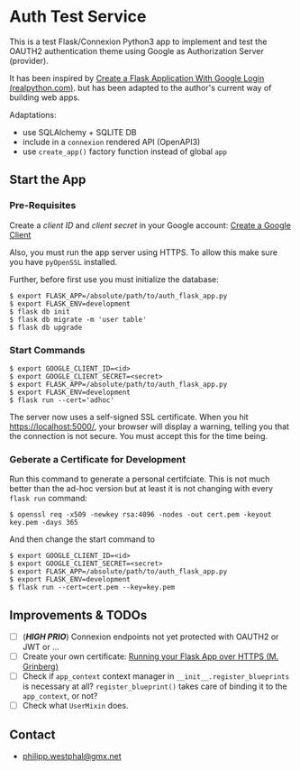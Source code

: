 # Auth Test Service

This is a test Flask/Connexion Python3 app to implement and test the OAUTH2
authentication theme using Google as Authorization Server (provider).

It has been inspired by 
[Create a Flask Application With Google Login (realpython.com)](https://realpython.com/flask-google-login/).
but has been adapted to the author's current way of building web apps.

Adaptations:

* use SQLAlchemy + SQLITE DB
* include in a `connexion` rendered API (OpenAPI3)
* use `create_app()` factory function instead of global `app`


## Start the App

### Pre-Requisites

Create a *client ID* and *client secret* in your Google account:
[Create a Google Client](https://realpython.com/flask-google-login/#creating-a-google-client)

Also, you must run the app server using HTTPS. To allow this make sure you
have `pyOpenSSL` installed.

Further, before first use you must initialize the database:
```shell
$ export FLASK_APP=/absolute/path/to/auth_flask_app.py 
$ export FLASK_ENV=development
$ flask db init
$ flask db migrate -m 'user table'
$ flask db upgrade
```


### Start Commands
```shell
$ export GOOGLE_CLIENT_ID=<id> 
$ export GOOGLE_CLIENT_SECRET=<secret> 
$ export FLASK_APP=/absolute/path/to/auth_flask_app.py 
$ export FLASK_ENV=development
$ flask run --cert='adhoc'
```

The server now uses a self-signed SSL certificate. 
When you hit [https://localhost:5000/](https://localhost:5000/), your browser will display a warning,
telling you that the connection is not secure.
You must accept this for the time being.


### Geberate a Certificate for Development

Run this command to generate a personal certifciate.
This is not much better than the ad-hoc version but at least it is not changing
with every ``flask run`` command:

```shell
$ openssl req -x509 -newkey rsa:4096 -nodes -out cert.pem -keyout key.pem -days 365
```

And then change the start command to

```shell
$ export GOOGLE_CLIENT_ID=<id> 
$ export GOOGLE_CLIENT_SECRET=<secret> 
$ export FLASK_APP=/absolute/path/to/auth_flask_app.py 
$ export FLASK_ENV=development
$ flask run --cert=cert.pem --key=key.pem
```


## Improvements & TODOs

- [ ] (***HIGH PRIO***) Connexion endpoints not yet protected with OAUTH2 or JWT or ...
- [ ] Create your own certificate:
  [Running your Flask App over HTTPS (M. Grinberg)](https://blog.miguelgrinberg.com/post/running-your-flask-application-over-https)
- [ ] Check if `app_context` context manager in `__init__.register_blueprints` is necessary at all? 
  `register_blueprint()` takes care of binding it to the `app_context`, or not?
- [ ] Check what `UserMixin` does.

## Contact

* [philipp.westphal@gmx.net](mailto:philipp.westphal@gmx.net)

